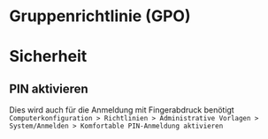 # Gruppenrichtlinie (GPO)

# <span class="mw-headline" id="bkmrk-sicherheit-1">Sicherheit</span>

## <span class="mw-headline" id="bkmrk-pin-aktivieren-1">PIN aktivieren</span>

Dies wird auch für die Anmeldung mit Fingerabdruck benötigt  
`Computerkonfiguration > Richtlinien > Administrative Vorlagen > System/Anmelden > Komfortable PIN-Anmeldung aktivieren`